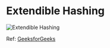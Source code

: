 # Extendible Hashing

![Extendible Hashing](https://media.geeksforgeeks.org/wp-content/uploads/20190803222615/hash73.png)

Ref: [GeeksforGeeks](https://www.geeksforgeeks.org/extendible-hashing-dynamic-approach-to-dbms/)
